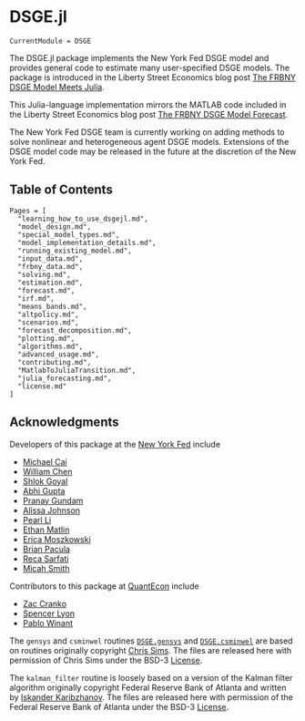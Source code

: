 # DSGE.jl

```@meta
CurrentModule = DSGE
```

The DSGE.jl package implements the New York Fed DSGE model and provides
general code to estimate many user-specified DSGE models. The package is
introduced in the Liberty Street Economics blog post
[The FRBNY DSGE Model Meets Julia](http://libertystreeteconomics.newyorkfed.org/2015/12/the-frbny-dsge-model-meets-julia.html).

This Julia-language implementation mirrors the MATLAB code included in the
Liberty Street Economics blog post
[The FRBNY DSGE Model Forecast](http://libertystreeteconomics.newyorkfed.org/2015/05/the-frbny-dsge-model-forecast-april-2015.html).

The New York Fed DSGE team is currently working on adding methods to solve nonlinear and
heterogeneous agent DSGE models. Extensions of the DSGE model code may be released
in the future at the discretion of the New York Fed.

## Table of Contents

```@contents
Pages = [
  "learning_how_to_use_dsgejl.md",
  "model_design.md",
  "special_model_types.md",
  "model_implementation_details.md",
  "running_existing_model.md",
  "input_data.md",
  "frbny_data.md",
  "solving.md",
  "estimation.md",
  "forecast.md",
  "irf.md",
  "means_bands.md",
  "altpolicy.md",
  "scenarios.md",
  "forecast_decomposition.md",
  "plotting.md",
  "algorithms.md",
  "advanced_usage.md",
  "contributing.md",
  "MatlabToJuliaTransition.md",
  "julia_forecasting.md",
  "license.md"
]
```

## Acknowledgments

Developers of this package at the
[New York Fed](https://www.newyorkfed.org/research) include

* [Michael Cai](https://github.com/caimichael)
* [William Chen](https://github.com/chenwilliam77)
* [Shlok Goyal](https://github.com/ShlokG)
* [Abhi Gupta](https://github.com/abhig94)
* [Pranay Gundam](https://github.com/pranay-gundam)
* [Alissa Johnson](https://github.com/alissarjohnson)
* [Pearl Li](https://github.com/pearlzli)
* [Ethan Matlin](https://github.com/ethanmatlin)
* [Erica Moszkowski](https://github.com/emoszkowski)
* [Brian Pacula](https://github.com/Brian-Pacula)
* [Reca Sarfati](https://github.com/rsarfati)
* [Micah Smith](https://github.com/micahjsmith)

Contributors to this package at [QuantEcon](http://quantecon.org) include

* [Zac Cranko](https://github.com/ZacCranko)
* [Spencer Lyon](https://github.com/spencerlyon2)
* [Pablo Winant](http://www.mosphere.fr/)

The `gensys` and `csminwel` routines [`DSGE.gensys`](@ref) and
[`DSGE.csminwel`](@ref) are based on routines originally copyright
[Chris Sims](http://www.princeton.edu/~sims). The files are released here with
permission of Chris Sims under the BSD-3 [License](@ref).

The `kalman_filter` routine is loosely based on a version of the Kalman filter
algorithm originally copyright Federal Reserve Bank of Atlanta and written by
[Iskander Karibzhanov](http://karibzhanov.com). The files are released here with
permission of the Federal Reserve Bank of Atlanta under the BSD-3
[License](@ref).

